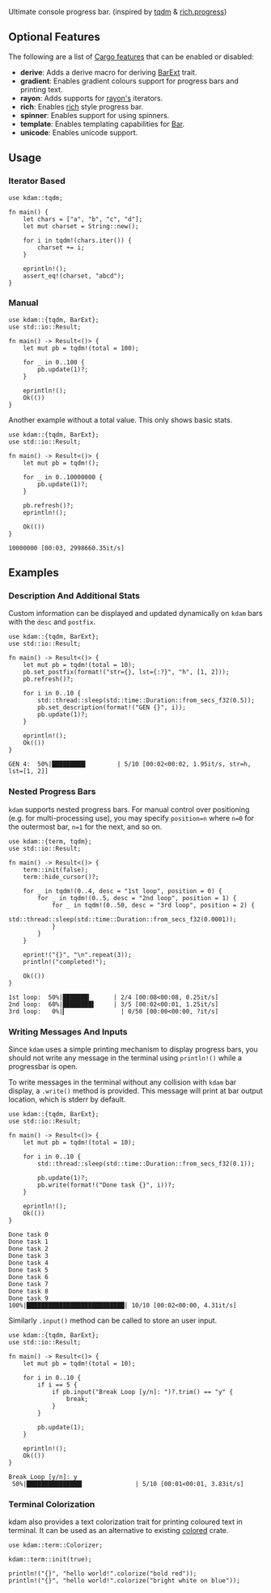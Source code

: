 Ultimate console progress bar. (inspired by [tqdm](https://github.com/tqdm/tqdm) & [rich.progress](https://rich.readthedocs.io/en/latest/progress.html))

## Optional Features

The following are a list of [Cargo features](https://doc.rust-lang.org/stable/cargo/reference/manifest.html#the-features-section) that can be enabled or disabled:

- **derive**: Adds a derive macro for deriving [BarExt](crate::BarExt) trait.
- **gradient**: Enables gradient colours support for progress bars and printing text.
- **rayon**: Adds supports for [rayon's](https://crates.io/crates/rayon) iterators.
- **rich**: Enables [rich](https://rich.readthedocs.io/en/latest/progress.html) style progress bar.
- **spinner**: Enables support for using spinners. 
- **template**: Enables templating capabilities for [Bar](crate::Bar).
- **unicode**: Enables unicode support.

## Usage

### Iterator Based

```
use kdam::tqdm;

fn main() {
    let chars = ["a", "b", "c", "d"];
    let mut charset = String::new();

    for i in tqdm!(chars.iter()) {
        charset += i;
    }

    eprintln!();
    assert_eq!(charset, "abcd");
}
```

### Manual

```
use kdam::{tqdm, BarExt};
use std::io::Result;

fn main() -> Result<()> {
    let mut pb = tqdm!(total = 100);

    for _ in 0..100 {
        pb.update(1)?;
    }

    eprintln!();
    Ok(())
}
```

Another example without a total value. This only shows basic stats.

```
use kdam::{tqdm, BarExt};
use std::io::Result;

fn main() -> Result<()> {
    let mut pb = tqdm!();

    for _ in 0..10000000 {
        pb.update(1)?;
    }

    pb.refresh()?;
    eprintln!();

    Ok(())
}
```

```text
10000000 [00:03, 2998660.35it/s]
```

## Examples

### Description And Additional Stats

Custom information can be displayed and updated dynamically on `kdam` bars with the `desc` and `postfix`.

```
use kdam::{tqdm, BarExt};
use std::io::Result;

fn main() -> Result<()> {
    let mut pb = tqdm!(total = 10);
    pb.set_postfix(format!("str={}, lst={:?}", "h", [1, 2]));
    pb.refresh()?;

    for i in 0..10 {
        std::thread::sleep(std::time::Duration::from_secs_f32(0.5));
        pb.set_description(format!("GEN {}", i));
        pb.update(1)?;
    }
    
    eprintln!();
    Ok(())
}
```

```text
GEN 4:  50%|█████████▎        | 5/10 [00:02<00:02, 1.95it/s, str=h, lst=[1, 2]]
```

### Nested Progress Bars

`kdam` supports nested progress bars. For manual control over positioning (e.g. for multi-processing use), you may specify `position=n` where `n=0` for the outermost bar, `n=1` for the next, and so on.

```
use kdam::{term, tqdm};
use std::io::Result;

fn main() -> Result<()> {
    term::init(false);
    term::hide_cursor()?;

    for _ in tqdm!(0..4, desc = "1st loop", position = 0) {
        for _ in tqdm!(0..5, desc = "2nd loop", position = 1) {
            for _ in tqdm!(0..50, desc = "3rd loop", position = 2) {
                std::thread::sleep(std::time::Duration::from_secs_f32(0.0001));
            }
        }
    }

    eprint!("{}", "\n".repeat(3));
    println!("completed!");

    Ok(())
}
```

```text
1st loop:  50%|███████▎      | 2/4 [00:08<00:08, 0.25it/s]
2nd loop:  60%|████████▌     | 3/5 [00:02<00:01, 1.25it/s]
3rd loop:   0%|▎               | 0/50 [00:00<00:00, ?it/s]
```

### Writing Messages And Inputs

Since `kdam` uses a simple printing mechanism to display progress bars, you should not write any message in the terminal using `println!()` while a progressbar is open.

To write messages in the terminal without any collision with `kdam` bar display, a `.write()` method is provided. This message will print at bar output location, which is stderr by default.

```
use kdam::{tqdm, BarExt};
use std::io::Result;

fn main() -> Result<()> {
    let mut pb = tqdm!(total = 10);

    for i in 0..10 {
        std::thread::sleep(std::time::Duration::from_secs_f32(0.1));

        pb.update(1)?;
        pb.write(format!("Done task {}", i))?;
    }

    eprintln!();
    Ok(())
}
```

```text
Done task 0
Done task 1
Done task 2
Done task 3
Done task 4
Done task 5
Done task 6
Done task 7
Done task 8
Done task 9
100%|███████████████████████████| 10/10 [00:02<00:00, 4.31it/s]
```

Similarly `.input()` method can be called to store an user input.

```
use kdam::{tqdm, BarExt};
use std::io::Result;

fn main() -> Result<()> {
    let mut pb = tqdm!(total = 10);

    for i in 0..10 {
        if i == 5 {
            if pb.input("Break Loop [y/n]: ")?.trim() == "y" {
                break;
            }
        }

        pb.update(1);
    }

    eprintln!();
    Ok(())
}
```

```text
Break Loop [y/n]: y
 50%|███████████████▎              | 5/10 [00:01<00:01, 3.83it/s]
```

### Terminal Colorization

kdam also provides a text colorization trait for printing coloured text in terminal. It can be used as an alternative to existing [colored](https://github.com/mackwic/colored) crate.

```
use kdam::term::Colorizer;

kdam::term::init(true);

println!("{}", "hello world!".colorize("bold red"));
println!("{}", "hello world!".colorize("bright white on blue"));
```


